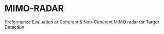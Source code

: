 # MIMO-RADAR
Preformance Evaluation of Coherent &amp; Non-Coherent MIMO radar for Target Detection 
